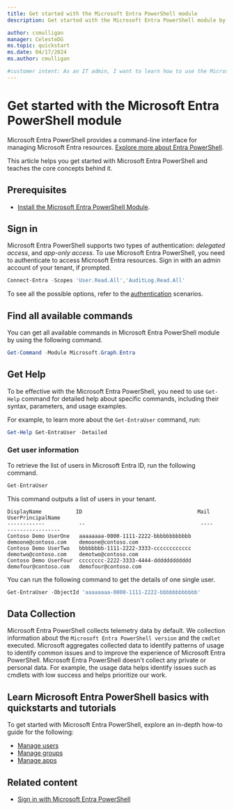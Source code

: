 ```yaml
---
title: Get started with the Microsoft Entra PowerShell module
description: Get started with the Microsoft Entra PowerShell module by using it perform some basic tasks.

author: csmulligan
manager: CelesteDG
ms.topic: quickstart
ms.date: 04/17/2024
ms.author: cmulligan

#customer intent: As an IT admin, I want to learn how to use the Microsoft Entra PowerShell module, so that I can manage Entra resources.
---
```


# Get started with the Microsoft Entra PowerShell module

Microsoft Entra PowerShell provides a command-line interface for managing Microsoft Entra resources. [Explore more about Entra PowerShell](overview.md).

This article helps you get started with Microsoft Entra PowerShell and teaches the core concepts behind it.

## Prerequisites

- [Install the Microsoft Entra PowerShell Module](installation.md).

## Sign in

Microsoft Entra PowerShell supports two types of authentication: _delegated access_, and _app-only access_. To use Microsoft Entra PowerShell, you need to authenticate to access Microsoft Entra resources. Sign in with an admin account of your tenant, if prompted.

```powershell
Connect-Entra -Scopes 'User.Read.All','AuditLog.Read.All'
```

To see all the possible options, refer to the [authentication][auth-scenarios] scenarios.

## Find all available commands

You can get all available commands in Microsoft Entra PowerShell module by using the following command.

```powershell
Get-Command -Module Microsoft.Graph.Entra
```

## Get Help

To be effective with the Microsoft Entra PowerShell, you need to use `Get-Help` command for detailed help about specific commands, including their syntax, parameters, and usage examples.

For example, to learn more about the `Get-EntraUser` command, run:

```powershell
Get-Help Get-EntraUser -Detailed
```

### Get user information

To retrieve the list of users in Microsoft Entra ID, run the following command.

```powershell
Get-EntraUser
```

This command outputs a list of users in your tenant.

```output
DisplayName           ID                                     Mail                    UserPrincipalName
------------           --                                     ----                    -----------------
Contoso Demo UserOne   aaaaaaaa-0000-1111-2222-bbbbbbbbbbbb   demoone@contoso.com    demoone@contoso.com
Contoso Demo UserTwo   bbbbbbbb-1111-2222-3333-cccccccccccc   demotwo@contoso.com    demotwo@contoso.com
Contoso Demo UserFour  cccccccc-2222-3333-4444-dddddddddddd   demofour@contoso.com   demofour@contoso.com
```

You can run the following command to get the details of one single user.

```powershell
Get-EntraUser -ObjectId 'aaaaaaaa-0000-1111-2222-bbbbbbbbbbbb'
```

## Data Collection

Microsoft Entra PowerShell collects telemetry data by default. We collection information about the `Microsoft Entra PowerShell version` and the `cmdlet` executed. Microsoft aggregates collected data to identify patterns of usage to identify common issues and to improve the experience of Microsoft Entra PowerShell. Microsoft Entra PowerShell doesn't collect any private or personal data. For example, the usage data helps identify issues such as cmdlets with low success and helps prioritize our work.

## Learn Microsoft Entra PowerShell basics with quickstarts and tutorials

To get started with Microsoft Entra PowerShell, explore an in-depth how-to guide for the following:

- [Manage users](manage-user.md)
- [Manage groups](manage-groups.md)
- [Manage apps](manage-apps.md)

## Related content

- [Sign in with Microsoft Entra PowerShell][auth-scenarios]

<!-- link references -->
[auth-scenarios]: authentication-scenarios.md
